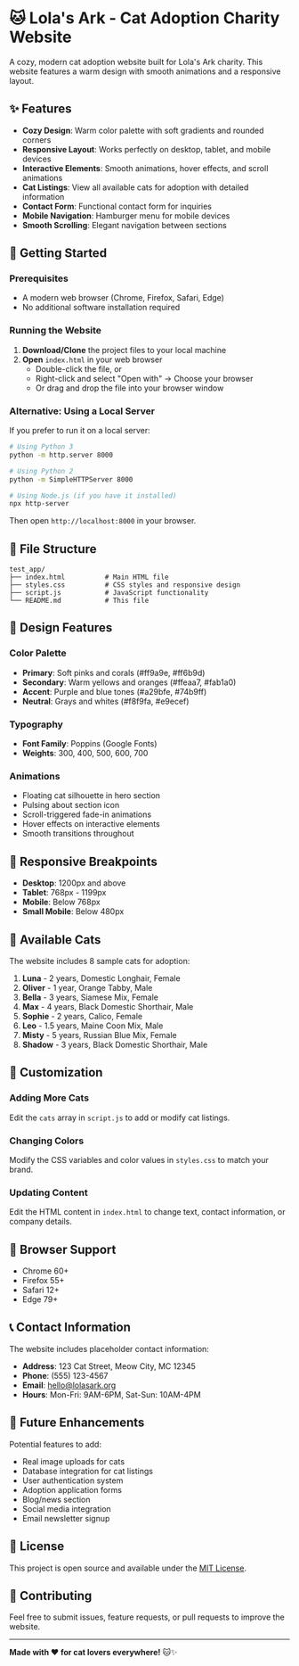 # 🐱 Lola's Ark - Cat Adoption Charity Website

A cozy, modern cat adoption website built for Lola's Ark charity. This website features a warm design with smooth animations and a responsive layout.

## ✨ Features

- **Cozy Design**: Warm color palette with soft gradients and rounded corners
- **Responsive Layout**: Works perfectly on desktop, tablet, and mobile devices
- **Interactive Elements**: Smooth animations, hover effects, and scroll animations
- **Cat Listings**: View all available cats for adoption with detailed information
- **Contact Form**: Functional contact form for inquiries
- **Mobile Navigation**: Hamburger menu for mobile devices
- **Smooth Scrolling**: Elegant navigation between sections

## 🚀 Getting Started

### Prerequisites

- A modern web browser (Chrome, Firefox, Safari, Edge)
- No additional software installation required

### Running the Website

1. **Download/Clone** the project files to your local machine
2. **Open** `index.html` in your web browser
   - Double-click the file, or
   - Right-click and select "Open with" → Choose your browser
   - Or drag and drop the file into your browser window

### Alternative: Using a Local Server

If you prefer to run it on a local server:

```bash
# Using Python 3
python -m http.server 8000

# Using Python 2
python -m SimpleHTTPServer 8000

# Using Node.js (if you have it installed)
npx http-server
```

Then open `http://localhost:8000` in your browser.

## 📁 File Structure

```
test_app/
├── index.html          # Main HTML file
├── styles.css          # CSS styles and responsive design
├── script.js           # JavaScript functionality
└── README.md           # This file
```

## 🎨 Design Features

### Color Palette

- **Primary**: Soft pinks and corals (#ff9a9e, #ff6b9d)
- **Secondary**: Warm yellows and oranges (#ffeaa7, #fab1a0)
- **Accent**: Purple and blue tones (#a29bfe, #74b9ff)
- **Neutral**: Grays and whites (#f8f9fa, #e9ecef)

### Typography

- **Font Family**: Poppins (Google Fonts)
- **Weights**: 300, 400, 500, 600, 700

### Animations

- Floating cat silhouette in hero section
- Pulsing about section icon
- Scroll-triggered fade-in animations
- Hover effects on interactive elements
- Smooth transitions throughout

## 📱 Responsive Breakpoints

- **Desktop**: 1200px and above
- **Tablet**: 768px - 1199px
- **Mobile**: Below 768px
- **Small Mobile**: Below 480px

## 🐾 Available Cats

The website includes 8 sample cats for adoption:

1. **Luna** - 2 years, Domestic Longhair, Female
2. **Oliver** - 1 year, Orange Tabby, Male
3. **Bella** - 3 years, Siamese Mix, Female
4. **Max** - 4 years, Black Domestic Shorthair, Male
5. **Sophie** - 2 years, Calico, Female
6. **Leo** - 1.5 years, Maine Coon Mix, Male
7. **Misty** - 5 years, Russian Blue Mix, Female
8. **Shadow** - 3 years, Black Domestic Shorthair, Male

## 🔧 Customization

### Adding More Cats

Edit the `cats` array in `script.js` to add or modify cat listings.

### Changing Colors

Modify the CSS variables and color values in `styles.css` to match your brand.

### Updating Content

Edit the HTML content in `index.html` to change text, contact information, or company details.

## 🌟 Browser Support

- Chrome 60+
- Firefox 55+
- Safari 12+
- Edge 79+

## 📞 Contact Information

The website includes placeholder contact information:

- **Address**: 123 Cat Street, Meow City, MC 12345
- **Phone**: (555) 123-4567
- **Email**: hello@lolasark.org
- **Hours**: Mon-Fri: 9AM-6PM, Sat-Sun: 10AM-4PM

## 🚀 Future Enhancements

Potential features to add:

- Real image uploads for cats
- Database integration for cat listings
- User authentication system
- Adoption application forms
- Blog/news section
- Social media integration
- Email newsletter signup

## 📄 License

This project is open source and available under the [MIT License](LICENSE).

## 🤝 Contributing

Feel free to submit issues, feature requests, or pull requests to improve the website.

---

**Made with ❤️ for cat lovers everywhere!** 🐱✨
